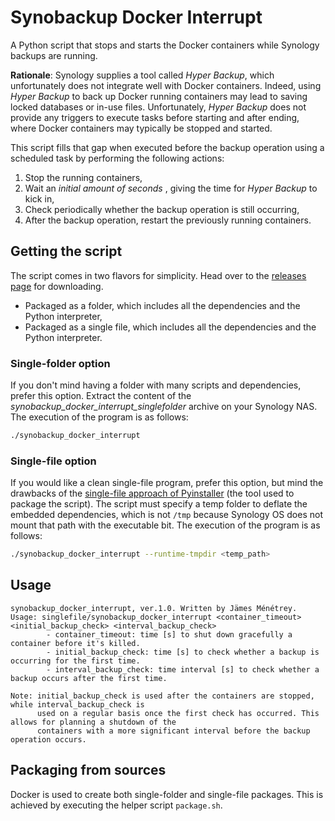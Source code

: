 # Synobackup Docker Interrupt
A Python script that stops and starts the Docker containers while Synology backups are running.

**Rationale**: Synology supplies a tool called *Hyper Backup*, which unfortunately does not integrate well with Docker containers.
Indeed, using *Hyper Backup* to back up Docker running containers may lead to saving locked databases or in-use files.
Unfortunately, *Hyper Backup* does not provide any triggers to execute tasks before starting and after ending, where Docker containers may typically be stopped and started.

This script fills that gap when executed before the backup operation using a scheduled task by performing the following actions:

1. Stop the running containers,
2. Wait an *initial amount of seconds* , giving the time for *Hyper Backup* to kick in,
3. Check periodically whether the backup operation is still occurring,
4. After the backup operation, restart the previously running containers.

## Getting the script
The script comes in two flavors for simplicity.
Head over to the [releases page](releases) for downloading.

- Packaged as a folder, which includes all the dependencies and the Python interpreter,
- Packaged as a single file, which includes all the dependencies and the Python interpreter.

### Single-folder option
If you don't mind having a folder with many scripts and dependencies, prefer this option.
Extract the content of the *synobackup_docker_interrupt_singlefolder* archive on your Synology NAS.
The execution of the program is as follows:

```bash
./synobackup_docker_interrupt
```

### Single-file option
If you would like a clean single-file program, prefer this option, but mind the drawbacks of the [single-file approach of Pyinstaller](https://pyinstaller.org/en/stable/operating-mode.html#how-the-one-file-program-works) (the tool used to package the script).
The script must specify a temp folder to deflate the embedded dependencies, which is not `/tmp` because Synology OS does not mount that path with the executable bit.
The execution of the program is as follows:

```bash
./synobackup_docker_interrupt --runtime-tmpdir <temp_path>
```

## Usage
```
synobackup_docker_interrupt, ver.1.0. Written by Jämes Ménétrey.
Usage: singlefile/synobackup_docker_interrupt <container_timeout> <initial_backup_check> <interval_backup_check>
        - container_timeout: time [s] to shut down gracefully a container before it's killed.
        - initial_backup_check: time [s] to check whether a backup is occurring for the first time.
        - interval_backup_check: time interval [s] to check whether a backup occurs after the first time.

Note: initial_backup_check is used after the containers are stopped, while interval_backup_check is
      used on a regular basis once the first check has occurred. This allows for planning a shutdown of the
      containers with a more significant interval before the backup operation occurs.
```

## Packaging from sources
Docker is used to create both single-folder and single-file packages.
This is achieved by executing the helper script `package.sh`.
